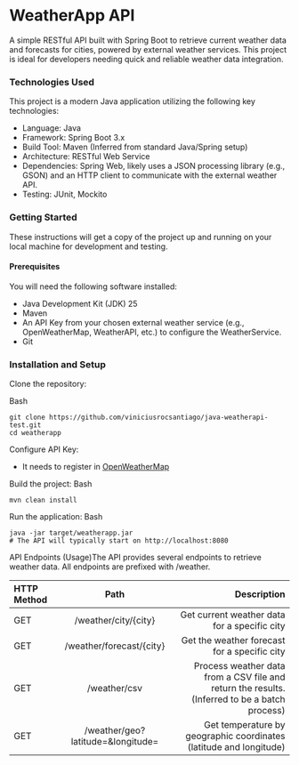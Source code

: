 # WeatherApp API
A simple RESTful API built with Spring Boot to retrieve current weather data and forecasts for cities, powered by external weather services. This project is ideal for developers needing quick and reliable weather data integration.

### Technologies Used
This project is a modern Java application utilizing the following key technologies:
- Language: Java
- Framework: Spring Boot 3.x
- Build Tool: Maven (Inferred from standard Java/Spring setup)
- Architecture: RESTful Web Service
- Dependencies: Spring Web, likely uses a JSON processing library (e.g., GSON) and an HTTP client to communicate with the external weather API.
- Testing: JUnit, Mockito

### Getting Started
These instructions will get a copy of the project up and running on your local machine for development and testing.

#### Prerequisites
You will need the following software installed:
- Java Development Kit (JDK) 25
- Maven
- An API Key from your chosen external weather service (e.g., OpenWeatherMap, WeatherAPI, etc.) to configure the WeatherService.
- Git

### Installation and Setup
Clone the repository:

Bash
```shell
git clone https://github.com/viniciusrocsantiago/java-weatherapi-test.git
cd weatherapp
```

Configure API Key:
- It needs to register in [OpenWeatherMap](https://home.openweathermap.org/)

Build the project:
Bash
```shell
mvn clean install
```

Run the application:
Bash
```shell
java -jar target/weatherapp.jar
# The API will typically start on http://localhost:8080
```

API Endpoints (Usage)The API provides several endpoints to retrieve weather data. All endpoints are prefixed with /weather.

| HTTP Method |                Path                |                                                                                   Description |
|:------------|:----------------------------------:|----------------------------------------------------------------------------------------------:|
| GET         |        /weather/city/{city}        |                                                  Get current weather data for a specific city |
| GET         |      /weather/forecast/{city}      |                                                  Get the weather forecast for a specific city |
| GET         |            /weather/csv            | Process weather data from a CSV file and return the results. (Inferred to be a batch process) |
| GET         | /weather/geo?latitude=&longitude=  |                            Get temperature by geographic coordinates (latitude and longitude) |



